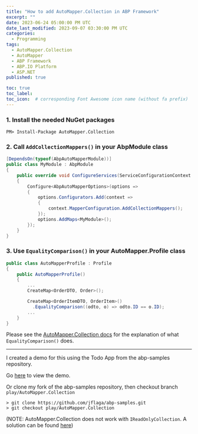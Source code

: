 ```yaml
---
title: "How to add AutoMapper.Collection in ABP Framework"
excerpt: ""
date: 2023-06-24 05:00:00 PM UTC
date_last_modified: 2023-09-07 03:30:00 PM UTC
categories:
  - Programming
tags: 
  - AutoMapper.Collection
  - AutoMapper
  - ABP Framework
  - ABP.IO Platform
  - ASP.NET
published: true

toc: true
toc_label: 
toc_icon:  # corresponding Font Awesome icon name (without fa prefix)
---
```



### 1. Install the needed NuGet packages

``` terminal
PM> Install-Package AutoMapper.Collection
```


### 2. Call `AddCollectionMappers()` in your AbpModule class

``` csharp
[DependsOn(typeof(AbpAutoMapperModule))]
public class MyModule : AbpModule
{
    public override void ConfigureServices(ServiceConfigurationContext context)
    {
        Configure<AbpAutoMapperOptions>(options =>
        {
            options.Configurators.Add(context =>
            {
                context.MapperConfiguration.AddCollectionMappers();
            });
            options.AddMaps<MyModule>();
        });
    }
}
```


### 3. Use `EqualityComparison()` in your AutoMapper.Profile class

``` csharp
public class AutoMapperProfile : Profile
{
    public AutoMapperProfile()
    {
        ...        
        CreateMap<OrderDTO, Order>();

        CreateMap<OrderItemDTO, OrderItem>()
          .EqualityComparison((odto, o) => odto.ID == o.ID);
        ...
    }
}
```

Please see the [AutoMapper.Collection docs](https://github.com/AutoMapper/AutoMapper.Collection) for the explanation of what `EqualityComparison()` does.

-------

I created a demo for this using the Todo App from the abp-samples repository.

Go [here](https://github.com/jflaga/abp-samples/tree/jflaga/play/AutoMapper.Collection/TodoApp/Angular-EfCore/aspnet-core) to view the demo.

Or clone my fork of the abp-samples repository, then checkout branch `play/AutoMapper.Collection`

``` terminal
> git clone https://github.com/jflaga/abp-samples.git
> git checkout play/AutoMapper.Collection
```


(NOTE: AutoMapper.Collection does not work with `IReadOnlyCollection`. A solution can be found [here](https://github.com/AutoMapper/AutoMapper.Collection/issues/132#issuecomment-539411397)) 

